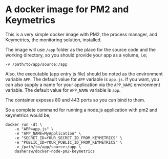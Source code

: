 # A docker image for PM2 and Keymetrics

This is a very simple docker image with PM2, the process manager, and Keymetrics, the monitoring solution, installed.

The image will use `/app` folder as the place for the source code and the working directory, so you should provide your app as a volume, i.e;

```
-v /path/to/app/source:/app
```

Also, the executable (app entry js file) should be noted as the environment variable `APP`. The default value for `APP` variable is `app.js`. If you want, you can also supply a name for your application via the `APP_NAME` environment variable. The default value for `APP_NAME` variable is `app`.

The container exposes 80 and 443 ports so you can bind to them.

So a complete command for running a node.js application with pm2 and keymetrics would be;

```
docker run -dt \
    -e "APP=app.js" \
    -e "APP_NAME=MyApplication" \
    -e "SECRET_ID=YOUR_SECRET_ID_FROM_KEYMETRICS" \
    -e "PUBLIC_ID=YOUR_PUBLIC_ID_FROM_KEYMETRICS" \
    -v /path/to/app/source:/app \
    dashersw/docker-node-pm2-keymetrics
```
